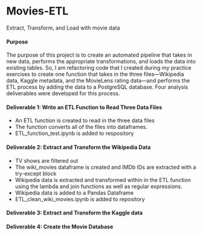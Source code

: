 # Movies-ETL
Extract, Transform, and Load with movie data

#### Purpose
The purpose of this project is to create an automated pipeline that takes in new data, performs the appropriate transformations, and loads the data into existing tables. So, I am refactoring code that I created during my practice exercises to create one function that takes in the three files—Wikipedia data, Kaggle metadata, and the MovieLens rating data—and performs the ETL process by adding the data to a PostgreSQL database. Four analysis deliverables were developed for this process.

#### Deliverable 1: Write an ETL Function to Read Three Data Files
- An ETL function is created to read in the three data files
- The function converts all of the files into dataframes.
- ETL_function_test.ipynb is added to respository

#### Deliverable 2: Extract and Transform the Wikipedia Data 
- TV shows are filtered out
- The wiki_movies dataframe is created and IMDb IDs are extracted with a try-except block
- Wikipedia data is extracted and transformed within in the ETL function using the lambda and join functions as well as regular expressions.
- Wikipedia data is added to a Pandas Dataframe
- ETL_clean_wiki_movies.ipynb is added to repository

#### Deliverable 3: Extract and Transform the Kaggle data
#### Deliverable 4: Create the Movie Database
